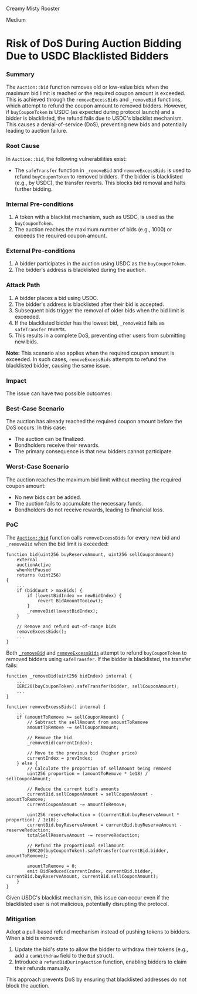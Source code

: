 Creamy Misty Rooster

Medium

# Risk of DoS During Auction Bidding Due to USDC Blacklisted Bidders

### Summary

The `Auction::bid` function removes old or low-value bids when the maximum bid limit is reached or the required coupon amount is exceeded. This is achieved through the `removeExcessBids` and `_removeBid` functions, which attempt to refund the coupon amount to removed bidders. However, if `buyCouponToken` is USDC (as expected during protocol launch) and a bidder is blacklisted, the refund fails due to USDC's blacklist mechanism. This causes a denial-of-service (DoS), preventing new bids and potentially leading to auction failure.  

### Root Cause

In `Auction::bid`, the following vulnerabilities exist:  
- The `safeTransfer` function in `_removeBid` and `removeExcessBids` is used to refund `buyCouponToken` to removed bidders. If the bidder is blacklisted (e.g., by USDC), the transfer reverts. This blocks bid removal and halts further bidding.  

### Internal Pre-conditions

1. A token with a blacklist mechanism, such as USDC, is used as the `buyCouponToken`.  
2. The auction reaches the maximum number of bids (e.g., 1000) or exceeds the required coupon amount.  

### External Pre-conditions

1. A bidder participates in the auction using USDC as the `buyCouponToken`.  
2. The bidder's address is blacklisted during the auction. 

### Attack Path

1. A bidder places a bid using USDC.  
2. The bidder's address is blacklisted after their bid is accepted.  
3. Subsequent bids trigger the removal of older bids when the bid limit is exceeded.  
4. If the blacklisted bidder has the lowest bid, `_removeBid` fails as `safeTransfer` reverts.  
5. This results in a complete DoS, preventing other users from submitting new bids.  

**Note:** This scenario also applies when the required coupon amount is exceeded. In such cases, `removeExcessBids` attempts to refund the blacklisted bidder, causing the same issue. 

### Impact

The issue can have two possible outcomes:  

### Best-Case Scenario  
The auction has already reached the required coupon amount before the DoS occurs. In this case:  
- The auction can be finalized.  
- Bondholders receive their rewards.  
- The primary consequence is that new bidders cannot participate.  

### Worst-Case Scenario  
The auction reaches the maximum bid limit without meeting the required coupon amount:  
- No new bids can be added.  
- The auction fails to accumulate the necessary funds.  
- Bondholders do not receive rewards, leading to financial loss.  

### PoC

The [`Auction::bid`](https://github.com/sherlock-audit/2024-12-plaza-finance/blob/main/plaza-evm/src/Auction.sol#L153-L161) function calls `removeExcessBids` for every new bid and `_removeBid` when the bid limit is exceeded:  

```solidity
function bid(uint256 buyReserveAmount, uint256 sellCouponAmount) 
    external 
    auctionActive 
    whenNotPaused 
    returns (uint256) 
{
    ...
    if (bidCount > maxBids) {
        if (lowestBidIndex == newBidIndex) {
            revert BidAmountTooLow();
        }
        _removeBid(lowestBidIndex);
    }

    // Remove and refund out-of-range bids
    removeExcessBids();
    ...
}
```  

Both [`_removeBid`](https://github.com/sherlock-audit/2024-12-plaza-finance/blob/main/plaza-evm/src/Auction.sol#L324-L325) and [`removeExcessBids`](https://github.com/sherlock-audit/2024-12-plaza-finance/blob/main/plaza-evm/src/Auction.sol#L268-L286) attempt to refund `buyCouponToken` to removed bidders using `safeTransfer`. If the bidder is blacklisted, the transfer fails:  

```solidity
function _removeBid(uint256 bidIndex) internal {
    ...
    IERC20(buyCouponToken).safeTransfer(bidder, sellCouponAmount); 
    ...
}

function removeExcessBids() internal {
    ...
    if (amountToRemove >= sellCouponAmount) {
        // Subtract the sellAmount from amountToRemove
        amountToRemove -= sellCouponAmount;

        // Remove the bid
        _removeBid(currentIndex);

        // Move to the previous bid (higher price)
        currentIndex = prevIndex;
    } else {
        // Calculate the proportion of sellAmount being removed
        uint256 proportion = (amountToRemove * 1e18) / sellCouponAmount;
        
        // Reduce the current bid's amounts
        currentBid.sellCouponAmount = sellCouponAmount - amountToRemove;
        currentCouponAmount -= amountToRemove;

        uint256 reserveReduction = ((currentBid.buyReserveAmount * proportion) / 1e18);
        currentBid.buyReserveAmount = currentBid.buyReserveAmount - reserveReduction;
        totalSellReserveAmount -= reserveReduction;
        
        // Refund the proportional sellAmount
        IERC20(buyCouponToken).safeTransfer(currentBid.bidder, amountToRemove);
        
        amountToRemove = 0;
        emit BidReduced(currentIndex, currentBid.bidder, currentBid.buyReserveAmount, currentBid.sellCouponAmount);
    }
}
```  

Given USDC's blacklist mechanism, this issue can occur even if the blacklisted user is not malicious, potentially disrupting the protocol. 

### Mitigation

Adopt a pull-based refund mechanism instead of pushing tokens to bidders. When a bid is removed:  
1. Update the bid's state to allow the bidder to withdraw their tokens (e.g., add a `canWithdraw` field to the `Bid` struct).  
2. Introduce a `refundBidDuringAuction` function, enabling bidders to claim their refunds manually.  

This approach prevents DoS by ensuring that blacklisted addresses do not block the auction. 